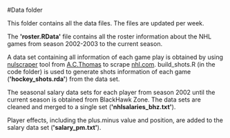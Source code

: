 #Data folder


This folder contains all the data files. The files are updated per week. 

The **'roster.RData'** file contains all the roster information about the NHL games from season 2002-2003 to the current season. 

A data set containing all information of each game play is obtained by using [nulscraper](https://github.com/acthomasca/nhlscrapr) tool from [A.C.Thomas](http://www.acthomas.ca/comment/) to scrape [nhl.com](https://nhl.com). build_shots.R (in the code folder) is used to generate shots information of each game (**'hockey_shots.rda'**) from the data set. 

The seasonal salary data sets for each player from season 2002 until the current season is obtained from BlackHawk Zone. The data sets are cleaned and merged to a single set (**'nhlsalaries_bhz.txt'**).

Player effects, including the plus.minus value and position, are added to the salary data set (**'salary_pm.txt'**). 
